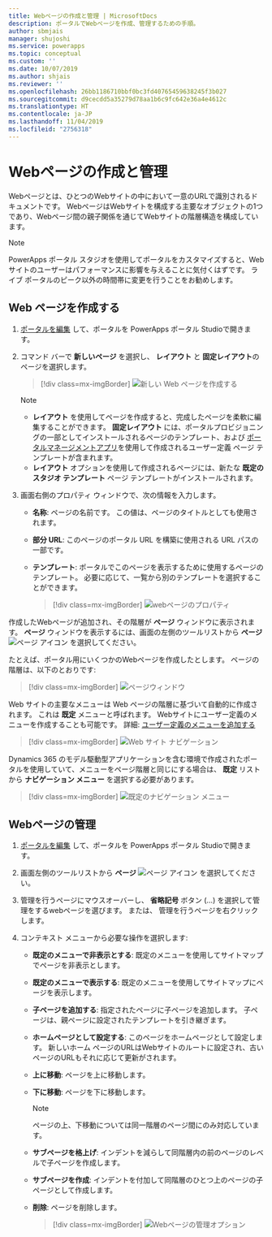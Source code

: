```yaml
---
title: Webページの作成と管理 | MicrosoftDocs
description: ポータルでWebページを作成、管理するための手順。
author: sbmjais
manager: shujoshi
ms.service: powerapps
ms.topic: conceptual
ms.custom: ''
ms.date: 10/07/2019
ms.author: shjais
ms.reviewer: ''
ms.openlocfilehash: 26bb1186710bbf0bc3fd40765459638245f3b027
ms.sourcegitcommit: d9cecdd5a35279d78aa1b6c9fc642e36a4e4612c
ms.translationtype: HT
ms.contentlocale: ja-JP
ms.lasthandoff: 11/04/2019
ms.locfileid: "2756318"
---
```

# <a name="create-and-manage-webpages"></a>Webページの作成と管理

Webページとは、ひとつのWebサイトの中において一意のURLで識別されるドキュメントです。 WebページはWebサイトを構成する主要なオブジェクトの1つであり、Webページ間の親子関係を通じてWebサイトの階層構造を構成しています。

> [!NOTE]
> PowerApps ポータル スタジオを使用してポータルをカスタマイズすると、Web サイトのユーザーはパフォーマンスに影響を与えることに気付くはずです。 ライブ ポータルのピーク以外の時間帯に変更を行うことをお勧めします。

## <a name="create-webpage"></a>Web ページを作成する

1.  [ポータルを編集](manage-existing-portals.md#edit) して、ポータルを PowerApps ポータル Studioで開きます。  

2.  コマンド バーで **新しいページ** を選択し、 **レイアウト** と **固定レイアウト**のページを選択します。

    > [!div class=mx-imgBorder]
    > ![新しい Web ページを作成する](media/create-webpage.png "新しい Web ページを作成する")

    > [!NOTE]
    > - **レイアウト** を使用してページを作成すると、完成したページを柔軟に編集することができます。 **固定レイアウト** には、ポータルプロビジョニングの一部としてインストールされるページのテンプレート、および [ポータルマネージメントアプリ](configure/configure-portal.md)を使用して作成されるユーザー定義 ページ テンプレートが含まれます。
    > - **レイアウト** オプションを使用して作成されるページには、新たな **既定のスタジオ テンプレート** ページ テンプレートがインストールされます。

3.  画面右側のプロパティ ウィンドウで、次の情報を入力します。

    - **名称**: ページの名前です。 この値は、ページのタイトルとしても使用されます。

    - **部分 URL**: このページのポータル URL を構築に使用される URL パスの一部です。

    - **テンプレート**: ポータルでこのページを表示するために使用するページのテンプレート。 必要に応じて、一覧から別のテンプレートを選択することができます。

        > [!div class=mx-imgBorder]
        > ![webページのプロパティ](media/webpage-props.png "Webページのプロパティ")

作成したWebページが追加され、その階層が **ページ** ウィンドウに表示されます。 **ページ** ウィンドウを表示するには、画面の左側のツールリストから **ページ** ![ページ アイコン](media/pages-icon.png "ページ アイコン") を選択してください。  

たとえば、ポータル用にいくつかのWebページを作成したとします。 ページの階層は、以下のとおりです:

> [!div class=mx-imgBorder]
> ![ページウィンドウ](media/pages-pane.png "ページ ウィンドウ")  

Web サイトの主要なメニューは Web ページの階層に基づいて自動的に作成されます。 これは **既定** メニューと呼ばれます。 Webサイトにユーザー定義のメニューを作成することも可能です。 詳細: [ユーザー定義のメニューを追加する](compose-page.md#add-a-custom-menu)

> [!div class=mx-imgBorder]
> ![Web サイト ナビゲーション](media/website-navigation.png "Webサイト ナビゲーション")

Dynamics 365 のモデル駆動型アプリケーションを含む環境で作成されたポータルを使用していて、メニューをページ階層と同じにする場合は、 **既定** リストから **ナビゲーション メニュー** を選択する必要があります。

> [!div class=mx-imgBorder]
> ![既定のナビゲーション メニュー](media/navigation-menu-default.png "既定のナビゲーション メニュー")

## <a name="manage-webpage"></a>Webページの管理

1.  [ポータルを編集](manage-existing-portals.md#edit) して、ポータルを PowerApps ポータル Studioで開きます。  

2.  画面左側のツールリストから **ページ** ![ページ アイコン](media/pages-icon.png "ページ アイコン") を選択してください。  

3.  管理を行うページにマウスオーバーし、 **省略記号** ボタン (…) を選択して管理をするwebページを選びます。 または、 管理を行うページを右クリックします。

4.  コンテキスト メニューから必要な操作を選択します:

    - **既定のメニューで非表示とする**: 既定のメニューを使用してサイトマップでページを非表示とします。

    - **既定のメニューで表示する**: 既定のメニューを使用してサイトマップにページを表示します。

    - **子ページを追加する**: 指定されたページに子ページを追加します。 子ページは、親ページに設定されたテンプレートを引き継ぎます。

    - **ホームページとして設定する**: このページをホームページとして設定します。 新しいホーム ページのURLはWebサイトのルートに設定され、古いページのURLもそれに応じて更新がされます。

    - **上に移動**: ページを上に移動します。

    - **下に移動**: ページを下に移動します。

        > [!NOTE]
        > ページの上、下移動については同一階層のページ間にのみ対応しています。

    - **サブページを格上げ**: インデントを減らして同階層内の前のページのレベルで子ページを作成します。

    - **サブページを作成**: インデントを付加して同階層のひとつ上のページの子ページとして作成します。

    - **削除**: ページを削除します。

        > [!div class=mx-imgBorder]
        > ![Webページの管理オプション](media/webpage-manage-options.png "Webページの管理オプション")  






